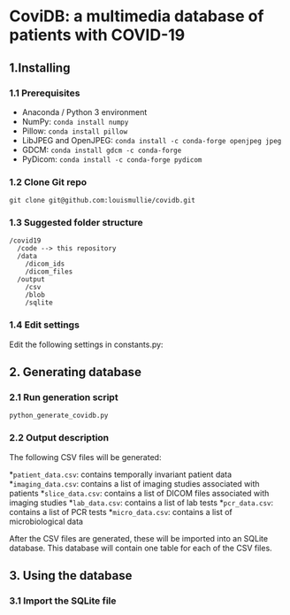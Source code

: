 # CoviDB: a multimedia database of patients with COVID-19

## 1.Installing

### 1.1 Prerequisites

* Anaconda / Python 3 environment
* NumPy: `conda install numpy`
* Pillow: `conda install pillow`
* LibJPEG and OpenJPEG: `conda install -c conda-forge openjpeg jpeg`
* GDCM: `conda install gdcm -c conda-forge`
* PyDicom: `conda install -c conda-forge pydicom`

### 1.2 Clone Git repo

`git clone git@github.com:louismullie/covidb.git`

### 1.3 Suggested folder structure

```
/covid19
  /code --> this repository
  /data
    /dicom_ids
    /dicom_files
  /output
    /csv
    /blob
    /sqlite
```

### 1.4 Edit settings

Edit the following settings in constants.py:

## 2. Generating database

### 2.1 Run generation script

`python_generate_covidb.py`

### 2.2 Output description

The following CSV files will be generated:

*`patient_data.csv`: contains temporally invariant patient data
*`imaging_data.csv`: contains a list of imaging studies associated with patients
*`slice_data.csv`: contains a list of DICOM files associated with imaging studies
*`lab_data.csv`: contains a list of lab tests
*`pcr_data.csv`: contains a list of PCR tests
*`micro_data.csv`: contains a list of microbiological data

After the CSV files are generated, these will be imported into an SQLite database. This database will contain one table for each of the CSV files. 

## 3. Using the database

### 3.1 Import the SQLite file

